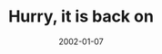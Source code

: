 ---
layout: base.njk
title : 'Hurry, it is back on' 
view_title : 'Hurry, it is back on' 
year : '2002' 
date : '2002-01-07' 
img_file : '/drawing/hurryitisbackon.png' 
html_file : 'hurryitisbackon' 
next_html : 'whatsnext.html' 
year_order : '14' 
permalink : "title/{{html_file}}.html"
---